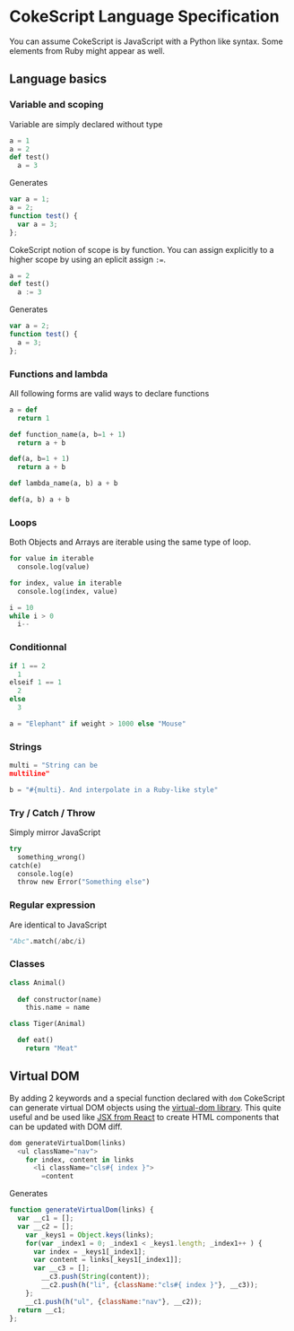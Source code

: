 # CokeScript Language Specification

You can assume CokeScript is JavaScript with a Python like syntax. Some elements from Ruby might appear as well.

## Language basics

### Variable and scoping

Variable are simply declared without type

```python
a = 1
a = 2
def test()
  a = 3
```

Generates

```javascript
var a = 1;
a = 2;
function test() {
  var a = 3;
};
```

CokeScript notion of scope is by function. You can assign explicitly to a higher scope
by using an eplicit assign `:=`.

```python
a = 2
def test()
  a := 3
```

Generates

```javascript
var a = 2;
function test() {
  a = 3;
};
```

### Functions and lambda

All following forms are valid ways to declare functions

```python
a = def
  return 1

def function_name(a, b=1 + 1)
  return a + b

def(a, b=1 + 1)
  return a + b

def lambda_name(a, b) a + b

def(a, b) a + b
```

### Loops

Both Objects and Arrays are iterable using the same type of loop.

```python
for value in iterable
  console.log(value)

for index, value in iterable
  console.log(index, value)

i = 10
while i > 0
  i--
```

### Conditionnal

```python
if 1 == 2
  1
elseif 1 == 1
  2
else
  3

a = "Elephant" if weight > 1000 else "Mouse"
```

### Strings

```python
multi = "String can be 
multiline"

b = "#{multi}. And interpolate in a Ruby-like style"
```

### Try / Catch / Throw

Simply mirror JavaScript

```python
try
  something_wrong()
catch(e)
  console.log(e)
  throw new Error("Something else")
```

### Regular expression

Are identical to JavaScript

```python
"Abc".match(/abc/i)
```

### Classes

```python
class Animal()
  
  def constructor(name)
    this.name = name

class Tiger(Animal)

  def eat()
    return "Meat"
```

## Virtual DOM

By adding 2 keywords and a special function declared with `dom` CokeScript
can generate virtual DOM objects using the [virtual-dom library](https://github.com/Matt-Esch/virtual-dom).
This quite useful and be used like [JSX from React](http://facebook.github.io/react/docs/jsx-in-depth.html) to create
HTML components that can be updated with DOM diff.

```python
dom generateVirtualDom(links)
  <ul className="nav">
    for index, content in links
      <li className="cls#{ index }">
        =content
```

Generates

```javascript
function generateVirtualDom(links) {
  var __c1 = [];
  var __c2 = [];
    var _keys1 = Object.keys(links);
    for(var _index1 = 0; _index1 < _keys1.length; _index1++ ) {
      var index = _keys1[_index1];
      var content = links[_keys1[_index1]];
      var __c3 = [];
        __c3.push(String(content));
        __c2.push(h("li", {className:"cls#{ index }"}, __c3));
    };
    __c1.push(h("ul", {className:"nav"}, __c2));
  return __c1;
};
```